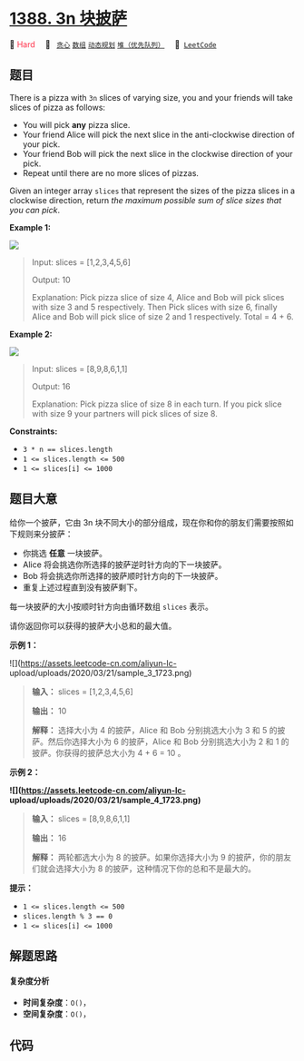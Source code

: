 # [1388. 3n 块披萨](https://leetcode.com/problems/pizza-with-3n-slices)

🔴 <font color=#ff334b>Hard</font>&emsp; 🔖&ensp; [`贪心`](/leetcode-js/outline/tag/greedy.md) [`数组`](/leetcode-js/outline/tag/array.md) [`动态规划`](/leetcode-js/outline/tag/dynamic-programming.md) [`堆（优先队列）`](/leetcode-js/outline/tag/heap-priority-queue.md)&emsp; 🔗&ensp;[`LeetCode`](https://leetcode.com/problems/pizza-with-3n-slices)

## 题目

There is a pizza with `3n` slices of varying size, you and your friends will
take slices of pizza as follows:

  * You will pick **any** pizza slice.
  * Your friend Alice will pick the next slice in the anti-clockwise direction of your pick.
  * Your friend Bob will pick the next slice in the clockwise direction of your pick.
  * Repeat until there are no more slices of pizzas.

Given an integer array `slices` that represent the sizes of the pizza slices
in a clockwise direction, return _the maximum possible sum of slice sizes that
you can pick_.



**Example 1:**

![](https://assets.leetcode.com/uploads/2020/02/18/sample_3_1723.png)

> Input: slices = [1,2,3,4,5,6]
> 
> Output: 10
> 
> Explanation: Pick pizza slice of size 4, Alice and Bob will pick slices with size 3 and 5 respectively. Then Pick slices with size 6, finally Alice and Bob will pick slice of size 2 and 1 respectively. Total = 4 + 6.

**Example 2:**

![](https://assets.leetcode.com/uploads/2020/02/18/sample_4_1723.png)

> Input: slices = [8,9,8,6,1,1]
> 
> Output: 16
> 
> Explanation: Pick pizza slice of size 8 in each turn. If you pick slice with size 9 your partners will pick slices of size 8.

**Constraints:**

  * `3 * n == slices.length`
  * `1 <= slices.length <= 500`
  * `1 <= slices[i] <= 1000`


## 题目大意

给你一个披萨，它由 3n 块不同大小的部分组成，现在你和你的朋友们需要按照如下规则来分披萨：

  * 你挑选 **任意**  一块披萨。
  * Alice 将会挑选你所选择的披萨逆时针方向的下一块披萨。
  * Bob 将会挑选你所选择的披萨顺时针方向的下一块披萨。
  * 重复上述过程直到没有披萨剩下。

每一块披萨的大小按顺时针方向由循环数组 `slices` 表示。

请你返回你可以获得的披萨大小总和的最大值。



**示例 1：**

![](https://assets.leetcode-cn.com/aliyun-lc-
upload/uploads/2020/03/21/sample_3_1723.png)

> 
> 
> 
> 
> 
> **输入：** slices = [1,2,3,4,5,6]
> 
> **输出：** 10
> 
> **解释：** 选择大小为 4 的披萨，Alice 和 Bob 分别挑选大小为 3 和 5 的披萨。然后你选择大小为 6 的披萨，Alice 和 Bob 分别挑选大小为 2 和 1 的披萨。你获得的披萨总大小为 4 + 6 = 10 。
> 
> 

**示例 2：**

**![](https://assets.leetcode-cn.com/aliyun-lc-
upload/uploads/2020/03/21/sample_4_1723.png)**

> 
> 
> 
> 
> 
> **输入：** slices = [8,9,8,6,1,1]
> 
> **输出：** 16
> 
> **解释：** 两轮都选大小为 8 的披萨。如果你选择大小为 9 的披萨，你的朋友们就会选择大小为 8 的披萨，这种情况下你的总和不是最大的。
> 
> 



**提示：**

  * `1 <= slices.length <= 500`
  * `slices.length % 3 == 0`
  * `1 <= slices[i] <= 1000`


## 解题思路

#### 复杂度分析

- **时间复杂度**：`O()`，
- **空间复杂度**：`O()`，

## 代码

```javascript

```